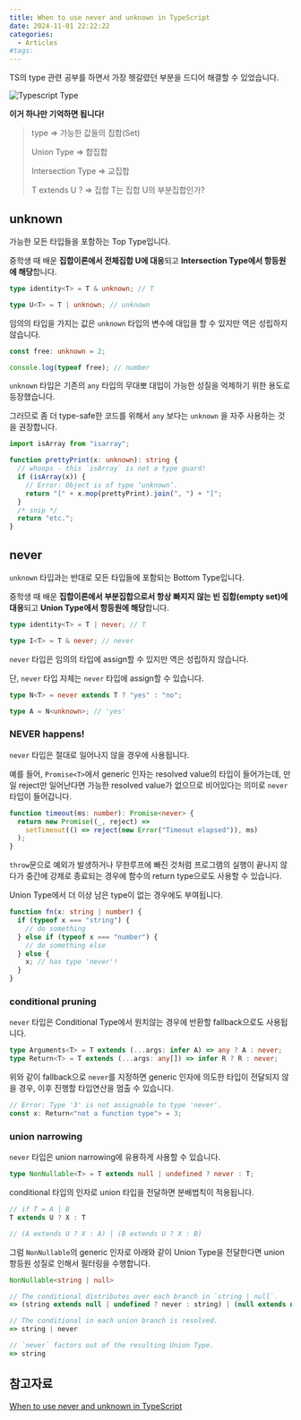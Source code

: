 ```yaml
---
title: When to use never and unknown in TypeScript
date: 2024-11-01 22:22:22
categories:
  - Articles
#tags:
---
```

TS의 type 관련 공부를 하면서 가장 헷갈렸던 부분을 드디어 해결할 수 있었습니다.

![Typescript Type](/images/typescript_type.png)

**이거 하나만 기억하면 됩니다!**

> type ⇒ 가능한 값들의 집합(Set)
>
> Union Type ⇒ 합집합
>
> Intersection Type ⇒ 교집합
>
> T extends U ? ⇒ 집합 T는 집합 U의 부분집합인가?

## unknown

가능한 모든 타입들을 포함하는 Top Type입니다.

중학생 때 배운 **집합이론에서 전체집합 U에 대응**되고 **Intersection Type에서 항등원에 해당**합니다.

```ts
type identity<T> = T & unknown; // T

type U<T> = T | unknown; // unknown
```

임의의 타입을 가지는 값은 `unknown` 타입의 변수에 대입을 할 수 있지만 역은 성립하지 않습니다.

```ts
const free: unknown = 2;

console.log(typeof free); // number
```

`unknown` 타입은 기존의 `any` 타입의 무대뽀 대입이 가능한 성질을 억제하기 위한 용도로 등장했습니다.

그러므로 좀 더 type-safe한 코드를 위해서 `any` 보다는 `unknown` 을 자주 사용하는 것을 권장합니다.

```ts
import isArray from "isarray";

function prettyPrint(x: unknown): string {
  // whoops - this `isArray` is not a type guard!
  if (isArray(x)) {
    // Error: Object is of type ‘unknown’.
    return "[" + x.mop(prettyPrint).join(", ") + "]";
  }
  /* snip */
  return "etc.";
}
```

## never

`unknown` 타입과는 반대로 모든 타입들에 포함되는 Bottom Type입니다.

중학생 때 배운 **집합이론에서 부분집합으로서 항상 빠지지 않는 빈 집합(empty set)에 대응**되고 **Union Type에서 항등원에 해당**합니다.

```ts
type identity<T> = T | never; // T

type I<T> = T & never; // never
```

`never` 타입은 임의의 타입에 assign할 수 있지만 역은 성립하지 않습니다.

단, `never` 타입 자체는 `never` 타입에 assign할 수 있습니다.

```ts
type N<T> = never extends T ? "yes" : "no";

type A = N<unknown>; // 'yes'
```

### NEVER happens!

`never` 타입은 절대로 일어나지 않을 경우에 사용됩니다.

예를 들어, `Promise<T>`에서 generic 인자는 resolved value의 타입이 들어가는데, 만일 reject만 일어난다면 가능한 resolved value가 없으므로 비어있다는 의미로 `never` 타입이 들어갑니다.

```ts
function timeout(ms: number): Promise<never> {
  return new Promise((_, reject) =>
    setTimeout(() => reject(new Error("Timeout elapsed")), ms)
  );
}
```

`throw`문으로 예외가 발생하거나 무한루프에 빠진 것처럼 프로그램의 실행이 끝나지 않다가 중간에 강제로 종료되는 경우에 함수의 return type으로도 사용할 수 있습니다.

Union Type에서 더 이상 남은 type이 없는 경우에도 부여됩니다.

```ts
function fn(x: string | number) {
  if (typeof x === "string") {
    // do something
  } else if (typeof x === "number") {
    // do something else
  } else {
    x; // has type 'never'!
  }
}
```

### conditional pruning

`never` 타입은 Conditional Type에서 원치않는 경우에 반환할 fallback으로도 사용됩니다.

```ts
type Arguments<T> = T extends (...args: infer A) => any ? A : never;
type Return<T> = T extends (...args: any[]) => infer R ? R : never;
```

위와 같이 fallback으로 `never`를 지정하면 generic 인자에 의도한 타입이 전달되지 않을 경우, 이후 진행할 타입연산을 멈출 수 있습니다.

```ts
// Error: Type '3' is not assignable to type 'never'.
const x: Return<"not a function type"> = 3;
```

### union narrowing

`never` 타입은 union narrowing에 유용하게 사용할 수 있습니다.

```ts
type NonNullable<T> = T extends null | undefined ? never : T;
```

conditional 타입의 인자로 union 타입을 전달하면 분배법칙이 적용됩니다.

```ts
// if T = A | B
T extends U ? X : T

// (A extends U ? X : A) | (B extends U ? X : B)
```

그럼 `NonNullable`의 generic 인자로 아래와 같이 Union Type을 전달한다면 union 항등원 성질로 인해서 필터링을 수행합니다.

```ts
NonNullable<string | null>

// The conditional distributes over each branch in `string | null`.
=> (string extends null | undefined ? never : string) | (null extends null | undefined ? never : null)

// The conditional in each union branch is resolved.
=> string | never

// `never` factors out of the resulting Union Type.
=> string
```

## 참고자료

[When to use never and unknown in TypeScript](https://blog.logrocket.com/when-to-use-never-unknown-typescript/)
